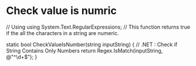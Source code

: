 # Check value is numric
// Using
using System.Text.RegularExpressions; 
// This function returns true if the all the characters in a string are numeric.

static bool CheckValueIsNumber(string inputString)
{
   // .NET : Check if String Contains Only Numbers
   return Regex.IsMatch(inputString, @"^\d+$");
}
